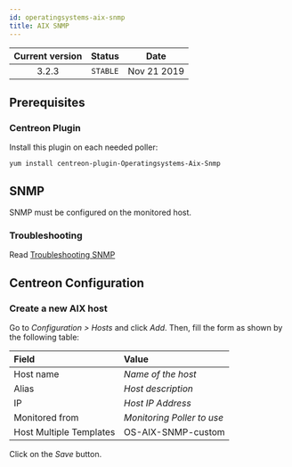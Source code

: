 ```yaml
---
id: operatingsystems-aix-snmp
title: AIX SNMP
---
```


| Current version | Status | Date |
| :-: | :-: | :-: |
| 3.2.3 | `STABLE` | Nov 21 2019 |

## Prerequisites

### Centreon Plugin

Install this plugin on each needed poller:

``` shell
yum install centreon-plugin-Operatingsystems-Aix-Snmp
```

## SNMP

SNMP must be configured on the monitored host.

### Troubleshooting

Read [Troubleshooting SNMP](http://documentation.centreon.com/docs/centreon-plugins/en/latest/user/guide.html#snmp)

## Centreon Configuration

### Create a new AIX host

Go to *Configuration \> Hosts* and click *Add*. Then, fill the form as shown by the following table:

| Field                   | Value                      |
| :---------------------- | :------------------------- |
| Host name               | *Name of the host*         |
| Alias                   | *Host description*         |
| IP                      | *Host IP Address*          |
| Monitored from          | *Monitoring Poller to use* |
| Host Multiple Templates | OS-AIX-SNMP-custom         |

Click on the *Save* button.


